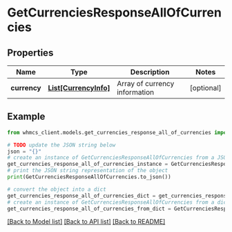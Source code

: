 # GetCurrenciesResponseAllOfCurrencies


## Properties

Name | Type | Description | Notes
------------ | ------------- | ------------- | -------------
**currency** | [**List[CurrencyInfo]**](CurrencyInfo.md) | Array of currency information | [optional] 

## Example

```python
from whmcs_client.models.get_currencies_response_all_of_currencies import GetCurrenciesResponseAllOfCurrencies

# TODO update the JSON string below
json = "{}"
# create an instance of GetCurrenciesResponseAllOfCurrencies from a JSON string
get_currencies_response_all_of_currencies_instance = GetCurrenciesResponseAllOfCurrencies.from_json(json)
# print the JSON string representation of the object
print(GetCurrenciesResponseAllOfCurrencies.to_json())

# convert the object into a dict
get_currencies_response_all_of_currencies_dict = get_currencies_response_all_of_currencies_instance.to_dict()
# create an instance of GetCurrenciesResponseAllOfCurrencies from a dict
get_currencies_response_all_of_currencies_from_dict = GetCurrenciesResponseAllOfCurrencies.from_dict(get_currencies_response_all_of_currencies_dict)
```
[[Back to Model list]](../README.md#documentation-for-models) [[Back to API list]](../README.md#documentation-for-api-endpoints) [[Back to README]](../README.md)


